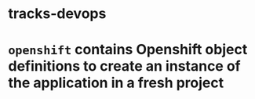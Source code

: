 # tracks-devops

# `openshift` contains Openshift object definitions to create an instance of the application in a fresh project
